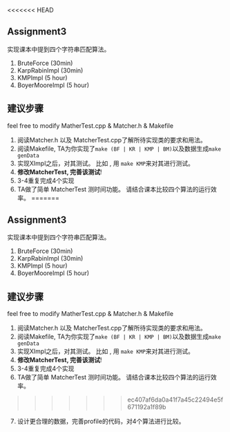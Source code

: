 <<<<<<< HEAD
## Assignment3

实现课本中提到四个字符串匹配算法。

1.  BruteForce  (30min)
2.  KarpRabinImpl (30min)
3.  KMPImpl     (5 hour)
4.  BoyerMooreImpl  (5 hour)

## 建议步骤
feel free to modify MatherTest.cpp & Matcher.h & Makefile

1.  阅读Matcher.h 以及 MatcherTest.cpp了解所待实现类的要求和用法。
2.  阅读Makefile, TA为你实现了`make (BF | KR | KMP | BM)`以及数据生成`make genData` 
3.  实现XImpl之后，对其测试。  比如 , 用 `make KMP`来对其进行测试。  
4.  **修改MatcherTest, 完善该测试**!
5.  3-4重复完成4个实现
6.  TA做了简单 MatcherTest 测时间功能。 请结合课本比较四个算法的运行效率。 
=======
## Assignment3

实现课本中提到四个字符串匹配算法。

1.  BruteForce  (30min)
2.  KarpRabinImpl (30min)
3.  KMPImpl     (5 hour)
4.  BoyerMooreImpl  (5 hour)

## 建议步骤
feel free to modify MatherTest.cpp & Matcher.h & Makefile

1.  阅读Matcher.h 以及 MatcherTest.cpp了解所待实现类的要求和用法。
2.  阅读Makefile, TA为你实现了`make (BF | KR | KMP | BM)`以及数据生成`make genData` 
3.  实现XImpl之后，对其测试。  比如 , 用 `make KMP`来对其进行测试。  
4.  **修改MatcherTest, 完善该测试**!
5.  3-4重复完成4个实现
6.  TA做了简单 MatcherTest 测时间功能。 请结合课本比较四个算法的运行效率。 
>>>>>>> ec407af6da0a41f7a45c22494e5f671192a1f89b
7.  设计更合理的数据，完善profile的代码，对4个算法进行比较。